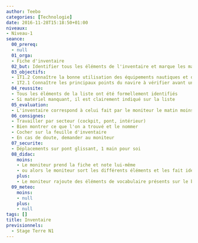 ```yaml
---
author: Teebo
categories: [Technologie]
date: 2016-11-28T15:18:50+01:00
niveaux:
- Niveau-1
seance:
  00_prereq:
  - null
  01_orga:
  - Fiche d'inventaire
  02_but: Identifier tous les éléments de l'inventaire et marque les manquants
  03_objectifs:
  - 1T1.2 Connaître la bonne utilisation des équipements nautiques et de vie à bord
  - 1T2.1 Connaître les principaux points du navire à vérifier avant une navigation
  04_reussite:
  - Tous les éléments de la liste ont été formellement identifiés
  - Si matériel manquant, il est clairement indiqué sur la liste
  05_evaluation:
  - L'inventaire correspond à celui fait par le moniteur le matin moins les corrections apportées
  06_consignes:
  - Travailler par secteur (cockpit, pont, intérieur)
  - Bien montrer ce que l'on a trouvé et le nommer
  - Cocher sur la feuille d'inventaire
  - En cas de doute, demander au moniteur
  07_securite:
  - Déplacements sur pont glissant, 1 main pour soi
  08_didac:
    moins:
    - Le moniteur prend la fiche et note lui-même
    - ou alors le moniteur sort les différents éléments et les fait identifier
    plus:
    - Le moniteur rajoute des éléments de vocabulaire présents sur le bateau
  09_meteo:
    moins:
    - null
    plus:
    - null
tags: []
title: Inventaire
previsionnels:
  - Stage Terre N1
---
```

